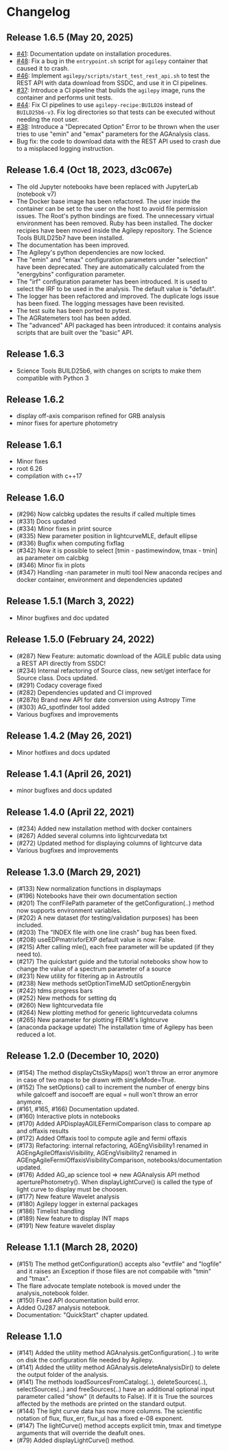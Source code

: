 # Changelog

## Release 1.6.5 (May 20, 2025)
* [#41](https://github.com/AGILESCIENCE/Agilepy/issues/41): Documentation update on installation procedures.
* [#48](https://github.com/AGILESCIENCE/Agilepy/issues/48): Fix a bug in the `entrypoint.sh` script for `agilepy` container that caused it to crash.
* [#46](https://github.com/AGILESCIENCE/Agilepy/issues/46): Implement `agilepy/scripts/start_test_rest_api.sh` to test the REST API with data download from SSDC, and use it in CI pipelines.
* [#37](https://github.com/AGILESCIENCE/Agilepy/issues/37): Introduce a CI pipeline that builds the `agilepy` image, runs the container and performs unit tests.
* [#44](https://github.com/AGILESCIENCE/Agilepy/issues/44): Fix CI pipelines to use `agilepy-recipe:BUILD26` instead of `BUILD25b6-v3`. Fix log directories so that tests can be executed without needing the root user.
* [#38](https://github.com/AGILESCIENCE/Agilepy/issues/38): Introduce a "Deprecated Option" Error to be thrown when the user tries to use "emin" and "emax" parameters for the AGAnalysis class. 
* Bug fix: the code to download data with the REST API used to crash due to a misplaced logging instruction.

## Release 1.6.4 (Oct 18, 2023, d3c067e)
* The old Jupyter notebooks have been replaced with JupyterLab (notebook v7)
* The Docker base image has been refactored. The user inside the container can be set to the user on the host to avoid file permission issues. The Root's python bindings are fixed. The unnecessary virtual environment has been removed. Ruby has been installed. The docker recipies have been moved inside the Agilepy repository. The Science Tools BUILD25b7 have been installed.
* The documentation has been improved.
* The Agilepy's python dependencies are now locked. 
* The "emin" and "emax" configuration parameters under "selection" have been deprecated. They are automatically calculated from the "energybins" configuration parameter.
* The "irf" configuration parameter has been introduced. It is used to select the IRF to be used in the analysis. The default value is "default".
* The logger has been refactored and improved. The duplicate logs issue has been fixed. The logging messages have been revisited.
* The test suite has been ported to pytest.
* The AGRatemeters tool has been added.
* The "advanced" API packaged has been introduced: it contains analysis scripts that are built over the "basic" API.

## Release 1.6.3
* Science Tools BUILD25b6, with changes on scripts to make them compatible with Python 3

## Release 1.6.2
* display off-axis comparison refined for GRB analysis
* minor fixes for aperture photometry

## Release 1.6.1
* Minor fixes
* root 6.26
* compilation with c++17

## Release 1.6.0
* (\#296) Now calcbkg updates the results if called multiple times
* (\#331) Docs updated
* (\#334) Minor fixes in print source
* (\#335) New parameter position in lightcurveMLE, default ellipse
* (\#336) Bugfix when computing fixflag   
* (\#342) Now it is possible to select [tmin - pastimewindow, tmax - tmin] as parameter om calcbkg
* (\#346) Minor fix in plots
* (\#347) Handling -nan parameter in multi tool
New anaconda recipes and docker container, environment and dependencies updated

## Release 1.5.1 (March 3, 2022)
* Minor bugfixes and doc updated

## Release 1.5.0 (February 24, 2022)
* (\#287) New Feature: automatic download of the AGILE public data using a REST API directly from SSDC!
* (\#234) Internal refactoring of Source class, new set/get interface for Source class. Docs updated.
* (\#291) Codacy coverage fixed
* (\#282) Dependencies updated and CI improved
* (\#287b) Brand new API for date conversion using Astropy Time
* (\#303) AG_spotfinder tool added
* Various bugfixes and improvements

## Release 1.4.2 (May 26, 2021)
* Minor hotfixes and docs updated

## Release 1.4.1 (April 26, 2021)
* minor bugfixes and docs updated

##  Release 1.4.0 (April 22, 2021)
* (\#234) Added new installation method with docker containers
* (\#267) Added several columns into lightcurvedata txt
* (\#272) Updated method for displaying columns of lightcurve data
* Various bugfixes and improvements

##  Release 1.3.0 (March 29, 2021)
* (\#133) New normalization functions in displaymaps
* (\#196) Notebooks have their own documentation section
* (\#201) The confFilePath parameter of the getConfiguration(..) method now supports environment variables.
* (\#202) A new dataset (for testing/validation purposes) has been included.
* (\#203) The "INDEX file with one line crash" bug has been fixed.
* (\#208) useEDPmatrixforEXP default value is now: False.
* (\#215) After calling mle(), each free parameter will be updated (if they need to).
* (\#217) The quickstart guide and the tutorial notebooks show how to change the value of a spectrum parameter of a source
* (\#231) New utility for filtering ap in Astroutils
* (\#238) New methods setOptionTimeMJD setOptionEnergybin
* (\#242) tdms progress bars 
* (\#252) New methods for setting dq
* (\#260) New lightcurvedata file
* (\#264) New plotting method for generic lightcurvedata columns
* (\#265) New parameter for plotting FERMI's lightcurve
* (anaconda package update) The installation time of Agilepy has been reduced a lot.

## Release 1.2.0 (December 10, 2020)
* (\#154) The method displayCtsSkyMaps() won't throw an error anymore in case of two maps to be drawn with singleMode=True.
* (\#152) The setOptions() call to increment the number of energy bins while galcoeff and isocoeff are equal = null  won't throw an error anymore.
* (\#161, \#165, \#166) Documentation updated.
* (\#160) Interactive plots in notebooks
* (\#170) Added APDisplayAGILEFermiComparison class to compare ap and offaxis results
* (\#172) Added Offaxis tool to compute agile and fermi offaxis
* (\#173) Refactoring: internal refactoring, AGEngVisibility1 renamed in AGEngAgileOffaxisVisibility, AGEngVisibility2 renamed in AGEngAgileFermiOffaxisVisibilityComparison, notebooks/documentation updated.  
* (\#176) Added AG_ap science tool => new AGAnalysis API method aperturePhotometry(). When displayLightCurve() is called the type of light curve to display must be choosen.
* (\#177) New feature Wavelet analysis
* (\#180) Agilepy logger in external packages
* (\#186) Timelist handling
* (\#189) New feature to display INT maps
* (\#191) New feature wavelet display

## Release 1.1.1 (March 28, 2020)
* (\#151) The method getConfiguration() accepts also "evtfile" and "logfile" and it raises an Exception if those files are not compabile with "tmin" and "tmax".
* The flare advocate template notebook is moved under the analysis_notebook folder.  
* (\#150) Fixed API documentation build error.
* Added OJ287 analysis notebook.
* Documentation: "QuickStart" chapter updated.

## Release 1.1.0
* (\#141) Added the utility method AGAnalysis.getConfiguration(..) to write on disk the configuration file needed by Agilepy.
* (\#141) Added the utility method AGAnalysis.deleteAnalysisDir() to delete the output folder of the analysis.
* (\#141) The methods loadSourcesFromCatalog(..), deleteSources(..), selectSources(..) and freeSources(..) have an additional optional input parameter called "show" (it defaults to False). If it is True the sources affected by the methods are printed on the standard output.
* (\#144) The light curve data has now more columns. The scientific notation of flux, flux_err, flux_ul has a fixed e-08 exponent.
* (\#147) The lightCurve() method accepts explicit tmin, tmax and timetype arguments that will override the deafult ones.
* (\#79) Added displayLightCurve() method.
